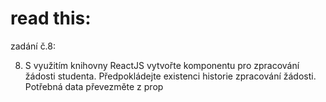 # read this:

zadání č.8:

8. S využitím knihovny ReactJS vytvořte komponentu pro zpracování žádosti studenta. Předpokládejte existenci historie zpracování žádosti. Potřebná data převezměte z prop
